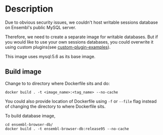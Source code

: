 # Description

Due to obvious security issues, we couldn't host writable sessions database on Ensembl's public MySQL server. 

Therefore, we need to create a separate image for writable databases. But if you would like to use your own sessions databases, you could overwrite it using custom plugins(see [custom-plugin-examples](https://github.com/Ensembl/ensembl-web-docker/tree/master/ensembl-browser/custom-plugin-examples)).

This image uses mysql:5.6 as its base image.

## Build image

Change to to directory where Dockerfile sits and do:
```
docker build . -t <image_name>:<tag_name> --no-cache
```

You could also provide location of Dockerfile using ```-f``` or ```--file``` flag instead of changing the directory to where Dockerfile sits.

To build database image,

```
cd ensembl-browser-db/
docker build . -t ensembl-browser-db:release95 --no-cache
```




